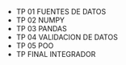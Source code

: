 - TP 01 FUENTES DE DATOS
- TP 02 NUMPY
- TP 03 PANDAS
- TP 04 VALIDACION DE DATOS
- TP 05 POO
- TP FINAL INTEGRADOR 
